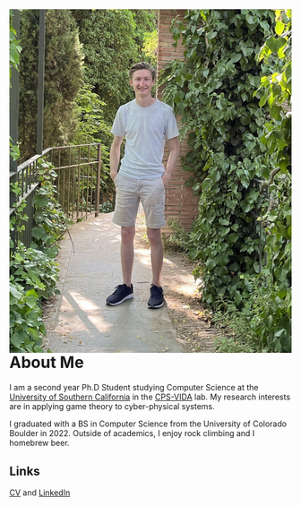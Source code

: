 <img style="float: right;" src="photo.jpg"/>

# About Me

I am a second year Ph.D Student studying Computer Science at the [University of Southern California](https://cs.usc.edu) in the [CPS-VIDA](https://cps-vida.github.io) lab. My research interests are in applying game theory to cyber-physical systems. 

I graduated with a BS in Computer Science from the University of Colorado Boulder in 2022. Outside of academics, I enjoy rock climbing and I homebrew beer. 

## Links

[CV](resume.pdf) and [LinkedIn](https://www.linkedin.com/in/sam-williams-ab18a1171)